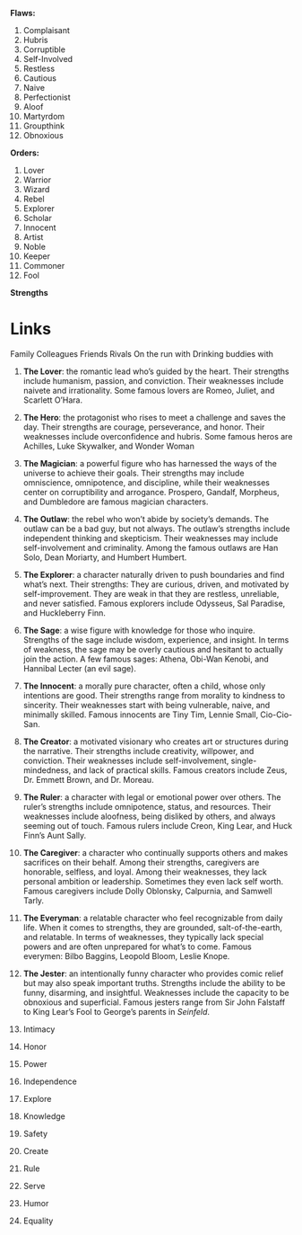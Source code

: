 **Flaws:**
1. Complaisant
2. Hubris
3. Corruptible
4. Self-Involved
5. Restless
6. Cautious
7. Naive
8. Perfectionist
9. Aloof
10. Martyrdom
11. Groupthink
12. Obnoxious

**Orders:**
1. Lover
2. Warrior
3. Wizard
4. Rebel
5. Explorer
6. Scholar
7. Innocent
8. Artist
9. Noble
10. Keeper
11. Commoner
12. Fool

**Strengths**

# Links

Family
Colleagues
Friends
Rivals
On the run with
Drinking buddies with



 1.  **The Lover**: the romantic lead who’s guided by the heart. Their strengths include humanism, passion, and conviction. Their weaknesses include naivete and irrationality. Some famous lovers are Romeo, Juliet, and Scarlett O’Hara. 
2.  **The Hero**: the protagonist who rises to meet a challenge and saves the day. Their strengths are courage, perseverance, and honor. Their weaknesses include overconfidence and hubris. Some famous heros are Achilles, Luke Skywalker, and Wonder Woman 
3.  **The Magician**: a powerful figure who has harnessed the ways of the universe to achieve their goals. Their strengths may include omniscience, omnipotence, and discipline, while their weaknesses center on corruptibility and arrogance. Prospero, Gandalf, Morpheus, and Dumbledore are famous magician characters. 
4.  **The Outlaw**: the rebel who won’t abide by society’s demands. The outlaw can be a bad guy, but not always. The outlaw’s strengths include independent thinking and skepticism. Their weaknesses may include self-involvement and criminality. Among the famous outlaws are Han Solo, Dean Moriarty, and Humbert Humbert. 
5.  **The Explorer**: a character naturally driven to push boundaries and find what’s next. Their strengths: They are curious, driven, and motivated by self-improvement. They are weak in that they are restless, unreliable, and never satisfied. Famous explorers include Odysseus, Sal Paradise, and Huckleberry Finn. 
6.  **The Sage**: a wise figure with knowledge for those who inquire. Strengths of the sage include wisdom, experience, and insight. In terms of weakness, the sage may be overly cautious and hesitant to actually join the action. A few famous sages: Athena, Obi-Wan Kenobi, and Hannibal Lecter (an evil sage). 
7.  **The Innocent**: a morally pure character, often a child, whose only intentions are good. Their strengths range from morality to kindness to sincerity. Their weaknesses start with being vulnerable, naive, and minimally skilled. Famous innocents are Tiny Tim, Lennie Small, Cio-Cio-San. 
8.  **The Creator**: a motivated visionary who creates art or structures during the narrative. Their strengths include creativity, willpower, and conviction. Their weaknesses include self-involvement, single-mindedness, and lack of practical skills. Famous creators include Zeus, Dr. Emmett Brown, and Dr. Moreau. 
9.  **The Ruler**: a character with legal or emotional power over others. The ruler’s strengths include omnipotence, status, and resources. Their weaknesses include aloofness, being disliked by others, and always seeming out of touch. Famous rulers include Creon, King Lear, and Huck Finn’s Aunt Sally. 
10.  **The Caregiver**: a character who continually supports others and makes sacrifices on their behalf. Among their strengths, caregivers are honorable, selfless, and loyal. Among their weaknesses, they lack personal ambition or leadership. Sometimes they even lack self worth. Famous caregivers include Dolly Oblonsky, Calpurnia, and Samwell Tarly. 
11.  **The Everyman**: a relatable character who feel recognizable from daily life. When it comes to strengths, they are grounded, salt-of-the-earth, and relatable. In terms of weaknesses, they typically lack special powers and are often unprepared for what’s to come. Famous everymen: Bilbo Baggins, Leopold Bloom, Leslie Knope. 
12.  **The Jester**: an intentionally funny character who provides comic relief but may also speak important truths. Strengths include the ability to be funny, disarming, and insightful. Weaknesses include the capacity to be obnoxious and superficial. Famous jesters range from Sir John Falstaff to King Lear’s Fool to George’s parents in _Seinfeld_.

1. Intimacy
2. Honor
3. Power
4. Independence
5. Explore
6. Knowledge
7. Safety
8. Create
9. Rule
10. Serve
11. Humor
12. Equality